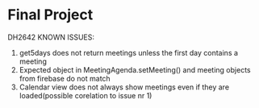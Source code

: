 Final Project
=================================================

DH2642
KNOWN ISSUES:
  1. get5days does not return meetings unless the first day contains a meeting
  2. Expected object in MeetingAgenda.setMeeting() and meeting objects from firebase do not match
  3. Calendar view does not always show meetings even if they are loaded(possible corelation to issue nr 1)
